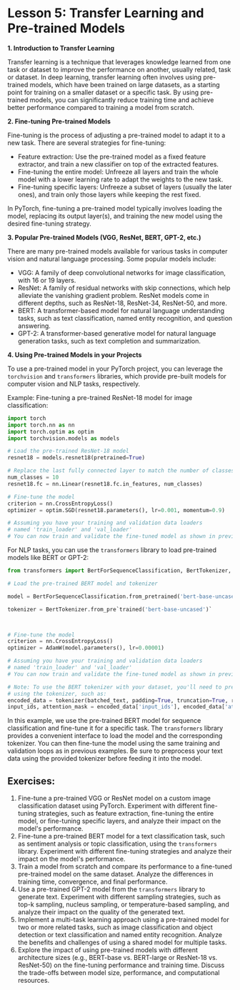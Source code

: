 # Lesson 5: Transfer Learning and Pre-trained Models

**1. Introduction to Transfer Learning**

Transfer learning is a technique that leverages knowledge learned from one task or dataset to improve the performance on another, usually related, task or dataset. In deep learning, transfer learning often involves using pre-trained models, which have been trained on large datasets, as a starting point for training on a smaller dataset or a specific task. By using pre-trained models, you can significantly reduce training time and achieve better performance compared to training a model from scratch.

**2. Fine-tuning Pre-trained Models**

Fine-tuning is the process of adjusting a pre-trained model to adapt it to a new task. There are several strategies for fine-tuning:



* Feature extraction: Use the pre-trained model as a fixed feature extractor, and train a new classifier on top of the extracted features.
* Fine-tuning the entire model: Unfreeze all layers and train the whole model with a lower learning rate to adapt the weights to the new task.
* Fine-tuning specific layers: Unfreeze a subset of layers (usually the later ones), and train only those layers while keeping the rest fixed.

In PyTorch, fine-tuning a pre-trained model typically involves loading the model, replacing its output layer(s), and training the new model using the desired fine-tuning strategy.

**3. Popular Pre-trained Models (VGG, ResNet, BERT, GPT-2, etc.)**

There are many pre-trained models available for various tasks in computer vision and natural language processing. Some popular models include:



* VGG: A family of deep convolutional networks for image classification, with 16 or 19 layers.
* ResNet: A family of residual networks with skip connections, which help alleviate the vanishing gradient problem. ResNet models come in different depths, such as ResNet-18, ResNet-34, ResNet-50, and more.
* BERT: A transformer-based model for natural language understanding tasks, such as text classification, named entity recognition, and question answering.
* GPT-2: A transformer-based generative model for natural language generation tasks, such as text completion and summarization.

**4. Using Pre-trained Models in your Projects**

To use a pre-trained model in your PyTorch project, you can leverage the `torchvision` and `transformers` libraries, which provide pre-built models for computer vision and NLP tasks, respectively.

Example: Fine-tuning a pre-trained ResNet-18 model for image classification:


``` python
import torch
import torch.nn as nn
import torch.optim as optim
import torchvision.models as models

# Load the pre-trained ResNet-18 model
resnet18 = models.resnet18(pretrained=True)

# Replace the last fully connected layer to match the number of classes in your dataset
num_classes = 10
resnet18.fc = nn.Linear(resnet18.fc.in_features, num_classes)

# Fine-tune the model
criterion = nn.CrossEntropyLoss()
optimizer = optim.SGD(resnet18.parameters(), lr=0.001, momentum=0.9)

# Assuming you have your training and validation data loaders
# named 'train_loader' and 'val_loader'
# You can now train and validate the fine-tuned model as shown in previous examples
```


For NLP tasks, you can use the `transformers` library to load pre-trained models like BERT or GPT-2:


``` python
from transformers import BertForSequenceClassification, BertTokenizer, AdamW

# Load the pre-trained BERT model and tokenizer

model = BertForSequenceClassification.from_pretrained('bert-base-uncased', num_labels=num_classes)

tokenizer = BertTokenizer.from_pre`trained('bert-base-uncased')`



# Fine-tune the model
criterion = nn.CrossEntropyLoss()
optimizer = AdamW(model.parameters(), lr=0.00001)

# Assuming you have your training and validation data loaders
# named 'train_loader' and 'val_loader'
# You can now train and validate the fine-tuned model as shown in previous examples

# Note: To use the BERT tokenizer with your dataset, you'll need to preprocess your text data
# using the tokenizer, such as:
encoded_data = tokenizer(batched_text, padding=True, truncation=True, return_tensors='pt')
input_ids, attention_mask = encoded_data['input_ids'], encoded_data['attention_mask']
```


In this example, we use the pre-trained BERT model for sequence classification and fine-tune it for a specific task. The `transformers` library provides a convenient interface to load the model and the corresponding tokenizer. You can then fine-tune the model using the same training and validation loops as in previous examples. Be sure to preprocess your text data using the provided tokenizer before feeding it into the model.




## Exercises:

1. Fine-tune a pre-trained VGG or ResNet model on a custom image classification dataset using PyTorch. Experiment with different fine-tuning strategies, such as feature extraction, fine-tuning the entire model, or fine-tuning specific layers, and analyze their impact on the model's performance.
2. Fine-tune a pre-trained BERT model for a text classification task, such as sentiment analysis or topic classification, using the `transformers` library. Experiment with different fine-tuning strategies and analyze their impact on the model's performance.
3. Train a model from scratch and compare its performance to a fine-tuned pre-trained model on the same dataset. Analyze the differences in training time, convergence, and final performance.
4. Use a pre-trained GPT-2 model from the `transformers` library to generate text. Experiment with different sampling strategies, such as top-k sampling, nucleus sampling, or temperature-based sampling, and analyze their impact on the quality of the generated text.
5. Implement a multi-task learning approach using a pre-trained model for two or more related tasks, such as image classification and object detection or text classification and named entity recognition. Analyze the benefits and challenges of using a shared model for multiple tasks.
6. Explore the impact of using pre-trained models with different architecture sizes (e.g., BERT-base vs. BERT-large or ResNet-18 vs. ResNet-50) on the fine-tuning performance and training time. Discuss the trade-offs between model size, performance, and computational resources.